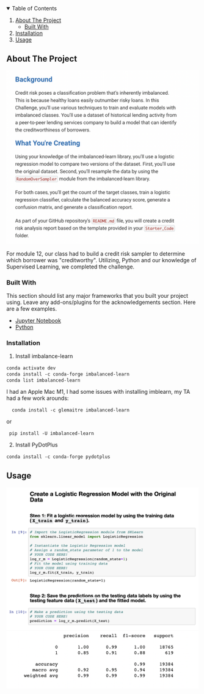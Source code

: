 <!-- TABLE OF CONTENTS -->
<details open="open">
  <summary>Table of Contents</summary>
  <ol>
    <li>
      <a href="#about-the-project">About The Project</a>
      <ul>
        <li><a href="#built-with">Built With</a></li>
      </ul>
        <li><a href="#installation">Installation</a></li>
      </ul>
    </li>
    <li><a href="#usage">Usage</a></li>
  </ol>
</details>





<!-- ABOUT THE PROJECT -->
## About The Project

![](Images/challenge_12_prompt.png)

For module 12, our class had to build a credit risk sampler to determine which borrower was "creditworthy". Utilizing, Python and our knowledge of Supervised Learning, we completed the challenge. 

### Built With

This section should list any major frameworks that you built your project using. Leave any add-ons/plugins for the acknowledgements section. Here are a few examples.
* [Jupyter Notebook](https://jupyter.org/)
* [Python](https://www.python.org/)


### Installation

1. Install imbalance-learn
 ```
 conda activate dev
 conda install -c conda-forge imbalanced-learn
 conda list imbalanced-learn
 ```
  I had an Apple Mac M1, I had some issues with installing imblearn, my TA had a few work arounds:
  
  ```
    conda install -c glemaitre imbalanced-learn
  ```
  or
  
  ```
   pip install -U imbalanced-learn
  ```
  
 2. Install PyDotPlus
 ```
 conda install -c conda-forge pydotplus
 ```
 

<!-- USAGE EXAMPLES -->
## Usage

![](Images/12_usage.png)
![](Images/12_usage_2.png)













